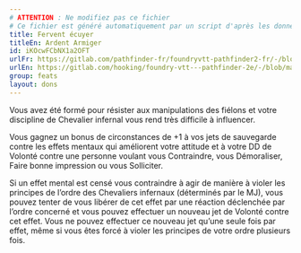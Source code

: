 ```yaml
---
# ATTENTION : Ne modifiez pas ce fichier
# Ce fichier est généré automatiquement par un script d'après les données du module Foundry VTT officiel et de sa traduction
title: Fervent écuyer
titleEn: Ardent Armiger
id: iKOcwFCbNX1a2OFT
urlFr: https://gitlab.com/pathfinder-fr/foundryvtt-pathfinder2-fr/-/blob/master/data/feats/iKOcwFCbNX1a2OFT.htm
urlEn: https://gitlab.com/hooking/foundry-vtt---pathfinder-2e/-/blob/master/packs/data/feats.db/ardent-armiger.json
group: feats
layout: dons
---
```

Vous avez été formé pour résister aux manipulations des fiélons et votre discipline de Chevalier infernal vous rend très difficile à influencer.

Vous gagnez un bonus de circonstances de +1 à vos jets de sauvegarde contre les effets mentaux qui améliorent votre attitude et à votre DD de Volonté contre une personne voulant vous Contraindre, vous Démoraliser, Faire bonne impression ou vous Solliciter.

Si un effet mental est censé vous contraindre à agir de manière à violer les principes de l’ordre des Chevaliers infernaux (déterminés par le MJ), vous pouvez tenter de vous libérer de cet effet par une réaction déclenchée par l’ordre concerné et vous pouvez effectuer un nouveau jet de Volonté contre cet effet. Vous ne pouvez effectuer ce nouveau jet qu’une seule fois par effet, même si vous êtes forcé à violer les principes de votre ordre plusieurs fois.


